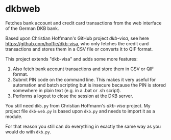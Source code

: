 # dkbweb

Fetches bank account and credit card transactions from the web interface of the German DKB bank.

Based upon Christian Hoffmann's GitHub project *dkb-visa*, see here
https://github.com/hoffie/dkb-visa, who only fetches the credit card transactions and stores them in
a CSV file or converts it to QIF format.

This project extends "dkb-visa" and adds some more features:

1. Also fetch bank account transactions and store them in CSV or QIF format.
2. Submit PIN code on the command line. This makes it very useful for automation and batch scripting
   but is insecure because the PIN is stored somewhere in plain text (e.g. in a .bat or .sh script).
3. Performs a logout to close the session at the DKB server.

You still need `dkb.py` from Christian Hoffmann's *dkb-visa* project. My project file `dkb-web.py`
is based upon `dkb.py` and needs to import it as a module.

For that reason you still can do everything in exactly the same way as you would do with `dkb.py`.
